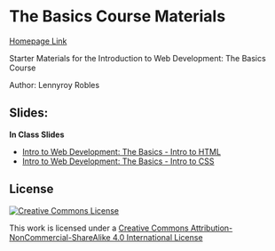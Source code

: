 # The Basics Course Materials

<a href="https://lennyroyroy.github.io/the-basics/" target="_blank">Homepage Link</a>

Starter Materials for the Introduction to Web Development: The Basics Course

Author: Lennyroy Robles


## Slides:
**In Class Slides**

- [Intro to Web Development: The Basics - Intro to HTML](https://slides.com/lennyroyroy/deck)
- [Intro to Web Development: The Basics - Intro to CSS](https://slides.com/lennyroyroy/deck-1)

## License

[![Creative Commons License](https://i.creativecommons.org/l/by-nc-sa/4.0/88x31.png)](http://creativecommons.org/licenses/by-nc-sa/4.0/)

This work is licensed under a [Creative Commons Attribution-NonCommercial-ShareAlike 4.0 International License](http://creativecommons.org/licenses/by-nc-sa/4.0/)
